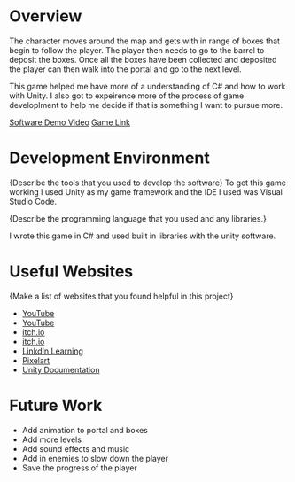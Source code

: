 # Overview

The character moves around the map and gets with in range of boxes that begin to follow the player. The player then needs to go to the barrel to deposit the boxes. Once all the boxes have been collected and deposited the player can then walk into the portal and go to the next level.

This game helped me have more of a understanding of C# and how to work with Unity. I also got to expeirence more of the process of game developlment to help me decide if that is something I want to pursue more. 

[Software Demo Video](https://youtu.be/tmSZScCbGtM)
[Game Link](https://play.unity.com/mg/other/boxprotectorbuild)

# Development Environment

{Describe the tools that you used to develop the software}
To get this game working I used Unity as my game framework and the IDE I used was Visual Studio Code. 

{Describe the programming language that you used and any libraries.}

I wrote this game in C# and used built in libraries with the unity software. 

# Useful Websites

{Make a list of websites that you found helpful in this project}
* [YouTube](https://www.youtube.com/watch?v=u8tot-X_RBI)
* [YouTube](https://www.youtube.com/watch?v=DTp5zi8_u1U)
* [itch.io](https://arks.itch.io/dino-characters)
* [itch.io](https://analogstudios.itch.io/forest)
* [LinkdIn Learning](https://www.linkedin.com/learning/unity-4-2d-essential-training/adding-a-level-timer-limit?autoplay=true&u=2153100)
* [Pixelart](https://www.pixilart.com/draw?gclid=CjwKCAjwqJSaBhBUEiwAg5W9p_wYQKLD17GNYAbWjeeJxjzwCf1r4SGil_bBzk6Pv3d-hHYEo8M5QBoCQRwQAvD_BwE)
* [Unity Documentation](https://docs.unity3d.com/ScriptReference/SceneManagement.LoadSceneMode.html)

# Future Work

* Add animation to portal and boxes
* Add more levels
* Add sound effects and music
* Add in enemies to slow down the player
* Save the progress of the player

